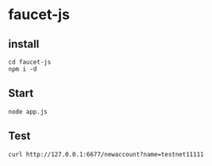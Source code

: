 # faucet-js


## install

```
cd faucet-js
npm i -d
```

## Start

```
node app.js
```

## Test

```
curl http://127.0.0.1:6677/newaccount?name=testnet11111
```